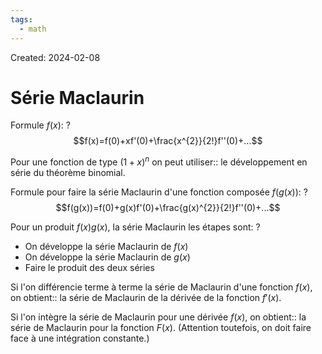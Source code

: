 ```yaml
---
tags:
  - math
---
```

Created: 2024-02-08

# Série Maclaurin

Formule $f(x)$:
?
$$f(x)=f(0)+xf'(0)+\frac{x^{2}}{2!}f''(0)+...$$
<!--SR:!2024-02-29,3,150-->

Pour une fonction de type $(1+x)^{n}$ on peut utiliser:: le développement en série du théorème binomial.
<!--SR:!2024-03-12,20,250-->


Formule pour faire la série Maclaurin d'une fonction composée $f(g(x))$:
?
$$f(g(x))=f(0)+g(x)f'(0)+\frac{g(x)^{2}}{2!}f''(0)+...$$
<!--SR:!2024-03-20,25,250-->

Pour un produit $f(x)g(x)$, la série Maclaurin les étapes sont:
?
- On développe la série Maclaurin de $f(x)$
- On développe la série Maclaurin de $g(x)$
- Faire le produit des deux séries
<!--SR:!2024-03-15,21,250-->

Si l'on différencie terme à terme la série de Maclaurin d'une fonction $f(x)$, on obtient:: la série de Maclaurin de la dérivée de la fonction $f'(x)$.
<!--SR:!2024-03-17,23,250-->
Si l'on intègre la série de Maclaurin pour une dérivée $f(x)$, on obtient:: la série de Maclaurin pour la fonction $F(x)$. (Attention toutefois, on doit faire face à une intégration constante.)
<!--SR:!2024-03-22,27,250-->



